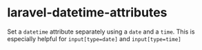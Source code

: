 # laravel-datetime-attributes
Set a `datetime` attribute separately using a `date` and a `time`. This is especially helpful for `input[type=date]` and `input[type=time]`
